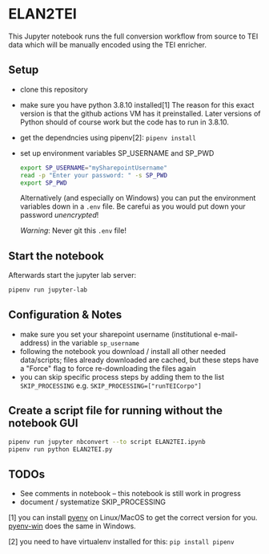 # ELAN2TEI

This Jupyter notebook runs the full conversion workflow from source to TEI data which will be manually encoded using the TEI enricher.

## Setup

* clone this repository
* make sure you have python 3.8.10 installed[1]
  The reason for this exact version is that the github actions VM has it preinstalled.
  Later versions of Python should of course work but the code has to run in 3.8.10.
* get the dependncies using pipenv[2]: `pipenv install`
* set up environment variables SP_USERNAME and SP_PWD
  
  ```bash
  export SP_USERNAME="mySharepointUsername"
  read -p "Enter your password: " -s SP_PWD
  export SP_PWD
  ```
  
  Alternatively (and especially on Windows) you can put the environment variables down in a `.env` file. Be carefui as you would put down your password _unencrypted_!
  
  _Warning_: Never git this `.env` file!

## Start the notebook

Afterwards start the jupyter lab server: 

```bash
pipenv run jupyter-lab
```

## Configuration & Notes

* make sure you set your sharepoint username (institutional e-mail-address) in the variable `sp_username`
* following the notebook you download / install all other needed data/scripts; files already downloaded are cached, but these steps have a "Force" flag to force re-downloading the files again
* you can skip specific process steps by adding them to the list `SKIP_PROCESSING` e.g. `SKIP_PROCESSING=["runTEICorpo"]`

## Create a script file for running without the notebook GUI

```bash
pipenv run jupyter nbconvert --to script ELAN2TEI.ipynb
pipenv run python ELAN2TEI.py
```

## TODOs

* See comments in notebook – this notebook is still work in progress
* document / systematize SKIP_PROCESSING

[1] you can install [pyenv](https://github.com/pyenv/pyenv-installer) on Linux/MacOS to get the correct version for you. [pyenv-win](https://github.com/pyenv-win/pyenv-win) does the same in Windows.

[2] you need to have virtualenv installed for this: `pip install pipenv`
